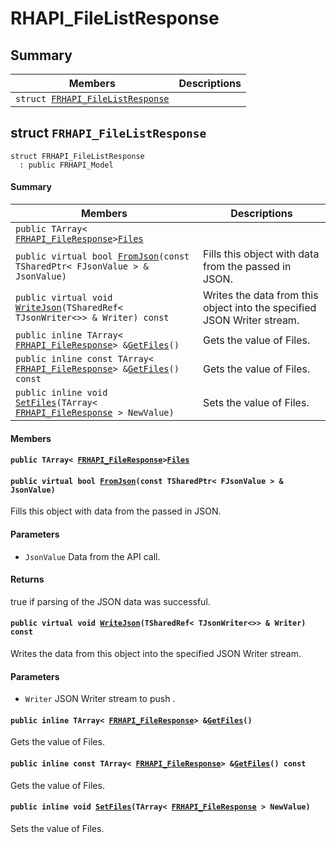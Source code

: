 # RHAPI_FileListResponse <a id="group__RHAPI__FileListResponse"></a>

## Summary

 Members                        | Descriptions                                
--------------------------------|---------------------------------------------
`struct `[`FRHAPI_FileListResponse`](#structFRHAPI__FileListResponse) | 

## struct `FRHAPI_FileListResponse` <a id="structFRHAPI__FileListResponse"></a>

```
struct FRHAPI_FileListResponse
  : public FRHAPI_Model
```

#### Summary

 Members                        | Descriptions                                
--------------------------------|---------------------------------------------
`public TArray< `[`FRHAPI_FileResponse`](RHAPI_FileResponse.md#structFRHAPI__FileResponse)` > `[`Files`](#structFRHAPI__FileListResponse_1a63b019ed0ecc338c10bc3cdb9a280212) | 
`public virtual bool `[`FromJson`](#structFRHAPI__FileListResponse_1a4e4c664d2b6e069027198a63ac9dbc6e)`(const TSharedPtr< FJsonValue > & JsonValue)` | Fills this object with data from the passed in JSON.
`public virtual void `[`WriteJson`](#structFRHAPI__FileListResponse_1aa8398dd68b8aa0974f012609a672cb30)`(TSharedRef< TJsonWriter<>> & Writer) const` | Writes the data from this object into the specified JSON Writer stream.
`public inline TArray< `[`FRHAPI_FileResponse`](RHAPI_FileResponse.md#structFRHAPI__FileResponse)` > & `[`GetFiles`](#structFRHAPI__FileListResponse_1a803e61b0d38ce69a8238e07c5ff418c8)`()` | Gets the value of Files.
`public inline const TArray< `[`FRHAPI_FileResponse`](RHAPI_FileResponse.md#structFRHAPI__FileResponse)` > & `[`GetFiles`](#structFRHAPI__FileListResponse_1ae35c95ec77215e43c48170d1359998bd)`() const` | Gets the value of Files.
`public inline void `[`SetFiles`](#structFRHAPI__FileListResponse_1af9d165899f5c358c51bd9d04b023d0c2)`(TArray< `[`FRHAPI_FileResponse`](RHAPI_FileResponse.md#structFRHAPI__FileResponse)` > NewValue)` | Sets the value of Files.

#### Members

#### `public TArray< `[`FRHAPI_FileResponse`](RHAPI_FileResponse.md#structFRHAPI__FileResponse)` > `[`Files`](#structFRHAPI__FileListResponse_1a63b019ed0ecc338c10bc3cdb9a280212) <a id="structFRHAPI__FileListResponse_1a63b019ed0ecc338c10bc3cdb9a280212"></a>

#### `public virtual bool `[`FromJson`](#structFRHAPI__FileListResponse_1a4e4c664d2b6e069027198a63ac9dbc6e)`(const TSharedPtr< FJsonValue > & JsonValue)` <a id="structFRHAPI__FileListResponse_1a4e4c664d2b6e069027198a63ac9dbc6e"></a>

Fills this object with data from the passed in JSON.

#### Parameters
* `JsonValue` Data from the API call.

#### Returns
true if parsing of the JSON data was successful.

#### `public virtual void `[`WriteJson`](#structFRHAPI__FileListResponse_1aa8398dd68b8aa0974f012609a672cb30)`(TSharedRef< TJsonWriter<>> & Writer) const` <a id="structFRHAPI__FileListResponse_1aa8398dd68b8aa0974f012609a672cb30"></a>

Writes the data from this object into the specified JSON Writer stream.

#### Parameters
* `Writer` JSON Writer stream to push .

#### `public inline TArray< `[`FRHAPI_FileResponse`](RHAPI_FileResponse.md#structFRHAPI__FileResponse)` > & `[`GetFiles`](#structFRHAPI__FileListResponse_1a803e61b0d38ce69a8238e07c5ff418c8)`()` <a id="structFRHAPI__FileListResponse_1a803e61b0d38ce69a8238e07c5ff418c8"></a>

Gets the value of Files.

#### `public inline const TArray< `[`FRHAPI_FileResponse`](RHAPI_FileResponse.md#structFRHAPI__FileResponse)` > & `[`GetFiles`](#structFRHAPI__FileListResponse_1ae35c95ec77215e43c48170d1359998bd)`() const` <a id="structFRHAPI__FileListResponse_1ae35c95ec77215e43c48170d1359998bd"></a>

Gets the value of Files.

#### `public inline void `[`SetFiles`](#structFRHAPI__FileListResponse_1af9d165899f5c358c51bd9d04b023d0c2)`(TArray< `[`FRHAPI_FileResponse`](RHAPI_FileResponse.md#structFRHAPI__FileResponse)` > NewValue)` <a id="structFRHAPI__FileListResponse_1af9d165899f5c358c51bd9d04b023d0c2"></a>

Sets the value of Files.

